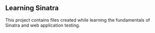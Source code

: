## Learning Sinatra
This project contains files created while learning the fundamentals of
Sinatra and web application testing.
